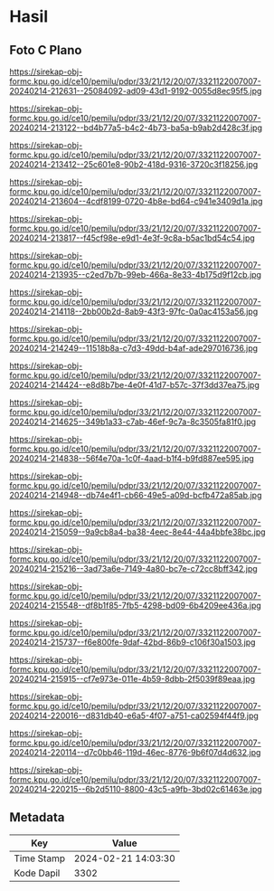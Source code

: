 # Hasil

## Foto C Plano

https://sirekap-obj-formc.kpu.go.id/ce10/pemilu/pdpr/33/21/12/20/07/3321122007007-20240214-212631--25084092-ad09-43d1-9192-0055d8ec95f5.jpg

https://sirekap-obj-formc.kpu.go.id/ce10/pemilu/pdpr/33/21/12/20/07/3321122007007-20240214-213122--bd4b77a5-b4c2-4b73-ba5a-b9ab2d428c3f.jpg

https://sirekap-obj-formc.kpu.go.id/ce10/pemilu/pdpr/33/21/12/20/07/3321122007007-20240214-213412--25c601e8-90b2-418d-9316-3720c3f18256.jpg

https://sirekap-obj-formc.kpu.go.id/ce10/pemilu/pdpr/33/21/12/20/07/3321122007007-20240214-213604--4cdf8199-0720-4b8e-bd64-c941e3409d1a.jpg

https://sirekap-obj-formc.kpu.go.id/ce10/pemilu/pdpr/33/21/12/20/07/3321122007007-20240214-213817--f45cf98e-e9d1-4e3f-9c8a-b5ac1bd54c54.jpg

https://sirekap-obj-formc.kpu.go.id/ce10/pemilu/pdpr/33/21/12/20/07/3321122007007-20240214-213935--c2ed7b7b-99eb-466a-8e33-4b175d9f12cb.jpg

https://sirekap-obj-formc.kpu.go.id/ce10/pemilu/pdpr/33/21/12/20/07/3321122007007-20240214-214118--2bb00b2d-8ab9-43f3-97fc-0a0ac4153a56.jpg

https://sirekap-obj-formc.kpu.go.id/ce10/pemilu/pdpr/33/21/12/20/07/3321122007007-20240214-214249--11518b8a-c7d3-49dd-b4af-ade297016736.jpg

https://sirekap-obj-formc.kpu.go.id/ce10/pemilu/pdpr/33/21/12/20/07/3321122007007-20240214-214424--e8d8b7be-4e0f-41d7-b57c-37f3dd37ea75.jpg

https://sirekap-obj-formc.kpu.go.id/ce10/pemilu/pdpr/33/21/12/20/07/3321122007007-20240214-214625--349b1a33-c7ab-46ef-9c7a-8c3505fa81f0.jpg

https://sirekap-obj-formc.kpu.go.id/ce10/pemilu/pdpr/33/21/12/20/07/3321122007007-20240214-214838--56f4e70a-1c0f-4aad-b1f4-b9fd887ee595.jpg

https://sirekap-obj-formc.kpu.go.id/ce10/pemilu/pdpr/33/21/12/20/07/3321122007007-20240214-214948--db74e4f1-cb66-49e5-a09d-bcfb472a85ab.jpg

https://sirekap-obj-formc.kpu.go.id/ce10/pemilu/pdpr/33/21/12/20/07/3321122007007-20240214-215059--9a9cb8a4-ba38-4eec-8e44-44a4bbfe38bc.jpg

https://sirekap-obj-formc.kpu.go.id/ce10/pemilu/pdpr/33/21/12/20/07/3321122007007-20240214-215216--3ad73a6e-7149-4a80-bc7e-c72cc8bff342.jpg

https://sirekap-obj-formc.kpu.go.id/ce10/pemilu/pdpr/33/21/12/20/07/3321122007007-20240214-215548--df8b1f85-7fb5-4298-bd09-6b4209ee436a.jpg

https://sirekap-obj-formc.kpu.go.id/ce10/pemilu/pdpr/33/21/12/20/07/3321122007007-20240214-215737--f6e800fe-9daf-42bd-86b9-c106f30a1503.jpg

https://sirekap-obj-formc.kpu.go.id/ce10/pemilu/pdpr/33/21/12/20/07/3321122007007-20240214-215915--cf7e973e-011e-4b59-8dbb-2f5039f89eaa.jpg

https://sirekap-obj-formc.kpu.go.id/ce10/pemilu/pdpr/33/21/12/20/07/3321122007007-20240214-220016--d831db40-e6a5-4f07-a751-ca02594f44f9.jpg

https://sirekap-obj-formc.kpu.go.id/ce10/pemilu/pdpr/33/21/12/20/07/3321122007007-20240214-220114--d7c0bb46-119d-46ec-8776-9b6f07d4d632.jpg

https://sirekap-obj-formc.kpu.go.id/ce10/pemilu/pdpr/33/21/12/20/07/3321122007007-20240214-220215--6b2d5110-8800-43c5-a9fb-3bd02c61463e.jpg


## Metadata

| Key        | Value               |
| ---------- | ------------------- |
| Time Stamp | 2024-02-21 14:03:30 |
| Kode Dapil | 3302                |



